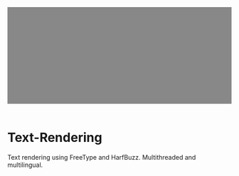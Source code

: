 <img src="webp/Text Rendering Demo.webp"><br /><br />
# Text-Rendering
Text rendering using FreeType and HarfBuzz. Multithreaded and multilingual.

